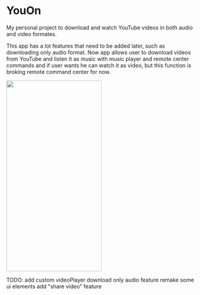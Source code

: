 # YouOn
My personal project to download and watch YouTube videos in both audio and video formates. 

This app has a lot features that need to be added later, such as downloading only audio format. Now app allows user to download videos from YouTube and listen it as music with music player and remote center commands and if user wants he can watch it as video, but this function is broking remote command center for now.

<img src="/GithubImages/Demo.gif" width="250" height="500" >

TODO: 
  add custom videoPlayer
  download only audio feature
  remake some ui elements
  add "share video" feature 
